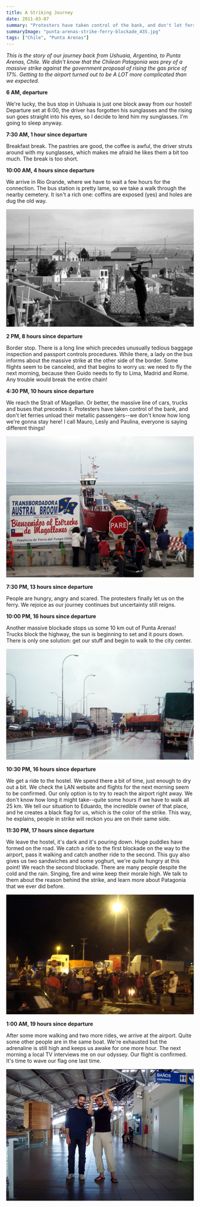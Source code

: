 ```yaml
---
title: A Striking Journey
date: 2011-03-07
summary: "Protesters have taken control of the bank, and don't let ferries unload."
summaryImage: "punta-arenas-strike-ferry-blockade_435.jpg"
tags: ["Chile", "Punta Arenas"]
---
```


_This is the story of our journey back from Ushuaia, Argentina, to Punta Arenas, Chile. We didn't know that the Chilean Patagonia was prey of a massive strike against the government proposal of rising the gas price of 17%. Getting to the airport turned out to be A LOT more complicated than we expected._

**6 AM, departure**

We're lucky, the bus stop in Ushuaia is just one block away from our hostel! Departure set at 6:00, the driver has forgotten his sunglasses and the rising sun goes straight into his eyes, so I decide to lend him my sunglasses. I'm going to sleep anyway.

**7:30 AM, 1 hour since departure**

Breakfast break. The pastries are good, the coffee is awful, the driver struts around with my sunglasses, which makes me afraid he likes them a bit too much. The break is too short.

**10:00 AM, 4 hours since departure**

We arrive in Rio Grande, where we have to wait a few hours for the connection. The bus station is pretty lame, so we take a walk through the nearby cemetery. It isn't a rich one: coffins are exposed (yes) and holes are dug the old way. 

![](rio-grande-cemetery_362.jpg)

**2 PM, 8 hours since departure**

Border stop. There is a long line which precedes unusually tedious baggage inspection and passport controls procedures. While there, a lady on the bus informs about the massive strike at the other side of the border. Some flights seem to be canceled, and that begins to worry us: we need to fly the next morning, because then Guido needs to fly to Lima, Madrid and Rome. Any trouble would break the entire chain!

**4:30 PM, 10 hours since departure**

We reach the Strait of Magellan. Or better, the massive line of cars, trucks and buses that precedes it. Protesters have taken control of the bank, and don't let ferries unload their metallic passengers--we don't know how long we're gonna stay here! I call Mauro, Lesly and Paulina, everyone is saying different things!

![](punta-arenas-strike-ferry-blockade_435.jpg)

**7:30 PM, 13 hours since departure**

People are hungry, angry and scared. The protesters finally let us on the ferry. We rejoice as our journey continues but uncertainty still reigns.

**10:00 PM, 16 hours since departure**

Another massive blockade stops us some 10 km out of Punta Arenas! Trucks block the highway, the sun is beginning to set and it pours down. There is only one solution: get our stuff and begin to walk to the city center. 

![](punta-arenas-strike-trucks-blockade_342.jpg)

**10:30 PM, 16 hours since departure**

We get a ride to the hostel. We spend there a bit of time, just enough to dry out a bit. We check the LAN website and flights for the next morning seem to be confirmed. Our only option is to try to reach the airport right away. We don't know how long it might take--quite some hours if we have to walk all 25 km. We tell our situation to Eduardo, the incredible owner of that place, and he creates a black flag for us, which is the color of the strike. This way, he explains, people in strike will reckon you are on their same side.

**11:30 PM, 17 hours since departure**

We leave the hostel, it's dark and it's pouring down. Huge puddles have formed on the road. We catch a ride to the first blockade on the way to the airport, pass it walking and catch another ride to the second. This guy also gives us two sandwiches and some yoghurt, we're quite hungry at this point! We reach the second blockade. There are many people despite the cold and the rain. Singing, fire and wine keep their morale high. We talk to them about the reason behind the strike, and learn more about Patagonia that we ever did before.

![](punta-arenas-stike-trucks-blockade-fire_370.jpg)

**1:00 AM, 19 hours since departure**

After some more walking and two more rides, we arrive at the airport. Quite some other people are in the same boat. We're exhausted but the adrenaline is still high and keeps us awake for one more hour. The next morning a local TV interviews me on our odyssey. Our flight is confirmed. It's time to wave our flag one last time.

![](punta-arenas-strike-black-flag_406.jpg)